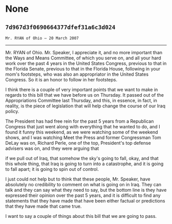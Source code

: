 # None
## `7d967d3f0690664377dfef31a6c3d024`
`Mr. RYAN of Ohio — 20 March 2007`

---


Mr. RYAN of Ohio. Mr. Speaker, I appreciate it, and no more important 
than the Ways and Means Committee, of which you serve on, and all your 
hard work over the past 4 years in the United States Congress, previous 
to that in the Florida Senate, previous to that in the Florida House, 
following in your mom's footsteps, who was also an appropriator in the 
United States Congress. So it is an honor to follow in her footsteps.

I think there is a couple of very important points that we want to 
make in regards to this bill that we have before us on Thursday. It 
passed out of the Appropriations Committee last Thursday, and this, in 
essence, in fact, in reality, is the piece of legislation that will 
help change the course of our Iraq policy.

The President has had free rein for the past 5 years from a 
Republican Congress that just went along with everything that he wanted 
to do, and I found it funny this weekend, as we were watching some of 
the weekend shows, and I was watching Meet the Press and former 
Congressman Tom DeLay was on, Richard Perle, one of the top, 
President's top defense advisers was on, and they were arguing that


if we pull out of Iraq, that somehow the sky's going to fall, okay, and 
that this whole thing, that Iraq is going to turn into a catastrophe, 
and it is going to fall apart; it is going to spin out of control.

I just could not help but to think that these people, Mr. Speaker, 
have absolutely no credibility to comment on what is going on in Iraq. 
They can talk and they can say what they need to say, but the bottom 
line is they have expressed their opinion over the past 5 years, and it 
is difficult to find any statements that they have made that have been 
either factual or predictions that they have made that came true.

I want to say a couple of things about this bill that we are going to 
pass.